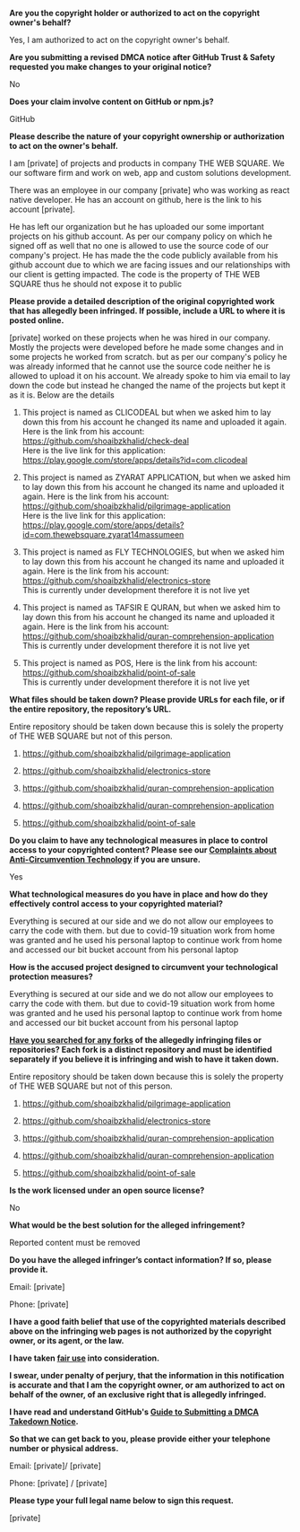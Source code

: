 **Are you the copyright holder or authorized to act on the copyright owner's behalf?**

Yes, I am authorized to act on the copyright owner's behalf.

**Are you submitting a revised DMCA notice after GitHub Trust & Safety requested you make changes to your original notice?**

No

**Does your claim involve content on GitHub or npm.js?**

GitHub

**Please describe the nature of your copyright ownership or authorization to act on the owner's behalf.**

I am [private] of projects and products in company THE WEB SQUARE. We our software firm and work on web, app and custom solutions development.

There was an employee in our company [private] who was working as react native developer. He has an account on github, here is the link to his account [private].

He has left our organization but he has uploaded our some important projects on his github account. As per our company policy on which he signed off as well that no one is allowed to use the source code of our company's project. He has made the the code publicly available from his github account due to which we are facing issues and our relationships with our client is getting impacted. The code is the property of THE WEB SQUARE thus he should not expose it to public

**Please provide a detailed description of the original copyrighted work that has allegedly been infringed. If possible, include a URL to where it is posted online.**

[private] worked on these projects when he was hired in our company. Mostly the projects were developed before he made some changes and in some projects he worked from scratch. but as per our company's policy he was already informed that he cannot use the source code neither he is allowed to upload it on his account. We already spoke to him via email to lay down the code but instead he changed the name of the projects but kept it as it is. Below are the details

1. This project is named as CLICODEAL but when we asked him to lay down this from his account he changed its name and uploaded it again.  
Here is the link from his account: https://github.com/shoaibzkhalid/check-deal  
Here is the live link for this application: https://play.google.com/store/apps/details?id=com.clicodeal

2. This project is named as ZYARAT APPLICATION, but when we asked him to lay down this from his account he changed its name and uploaded it again. Here is the link from his account: https://github.com/shoaibzkhalid/pilgrimage-application  
Here is the live link for this application: https://play.google.com/store/apps/details?id=com.thewebsquare.zyarat14massumeen

3. This project is named as FLY TECHNOLOGIES, but when we asked him to lay down this from his account he changed its name and uploaded it again. Here is the link from his account: https://github.com/shoaibzkhalid/electronics-store  
This is currently under development therefore it is not live yet

4. This project is named as TAFSIR E QURAN, but when we asked him to lay down this from his account he changed its name and uploaded it again. Here is the link from his account: https://github.com/shoaibzkhalid/quran-comprehension-application  
This is currently under development therefore it is not live yet



5. This project is named as POS, Here is the link from his account: https://github.com/shoaibzkhalid/point-of-sale  
This is currently under development therefore it is not live yet

**What files should be taken down? Please provide URLs for each file, or if the entire repository, the repository’s URL.**

Entire repository should be taken down because this is solely the property of THE WEB SQUARE but not of this person.

1. https://github.com/shoaibzkhalid/pilgrimage-application

2. https://github.com/shoaibzkhalid/electronics-store

3. https://github.com/shoaibzkhalid/quran-comprehension-application

4. https://github.com/shoaibzkhalid/quran-comprehension-application

5. https://github.com/shoaibzkhalid/point-of-sale

**Do you claim to have any technological measures in place to control access to your copyrighted content? Please see our <a href="https://docs.github.com/articles/guide-to-submitting-a-dmca-takedown-notice#complaints-about-anti-circumvention-technology">Complaints about Anti-Circumvention Technology</a> if you are unsure.**

Yes

**What technological measures do you have in place and how do they effectively control access to your copyrighted material?**

Everything is secured at our side and we do not allow our employees to carry the code with them. but due to covid-19 situation work from home was granted and he used his personal laptop to continue work from home and accessed our bit bucket account from his personal laptop

**How is the accused project designed to circumvent your technological protection measures?**

Everything is secured at our side and we do not allow our employees to carry the code with them. but due to covid-19 situation work from home was granted and he used his personal laptop to continue work from home and accessed our bit bucket account from his personal laptop

**<a href="https://docs.github.com/articles/dmca-takedown-policy#b-what-about-forks-or-whats-a-fork">Have you searched for any forks</a> of the allegedly infringing files or repositories? Each fork is a distinct repository and must be identified separately if you believe it is infringing and wish to have it taken down.**

Entire repository should be taken down because this is solely the property of THE WEB SQUARE but not of this person.

1. https://github.com/shoaibzkhalid/pilgrimage-application

2. https://github.com/shoaibzkhalid/electronics-store

3. https://github.com/shoaibzkhalid/quran-comprehension-application

4. https://github.com/shoaibzkhalid/quran-comprehension-application

5. https://github.com/shoaibzkhalid/point-of-sale

**Is the work licensed under an open source license?**

No

**What would be the best solution for the alleged infringement?**

Reported content must be removed

**Do you have the alleged infringer’s contact information? If so, please provide it.**

Email: [private]

Phone: [private]

**I have a good faith belief that use of the copyrighted materials described above on the infringing web pages is not authorized by the copyright owner, or its agent, or the law.**

**I have taken <a href="https://www.lumendatabase.org/topics/22">fair use</a> into consideration.**

**I swear, under penalty of perjury, that the information in this notification is accurate and that I am the copyright owner, or am authorized to act on behalf of the owner, of an exclusive right that is allegedly infringed.**

**I have read and understand GitHub's <a href="https://docs.github.com/articles/guide-to-submitting-a-dmca-takedown-notice/">Guide to Submitting a DMCA Takedown Notice</a>.**

**So that we can get back to you, please provide either your telephone number or physical address.**

Email: [private]/ [private]

Phone: [private] / [private]

**Please type your full legal name below to sign this request.**

[private]
